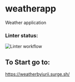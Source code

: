 # weatherapp
Weather application 

### Linter status:
![Linter workflow](https://github.com/iFoxtrot33/weatherapp/actions/workflows/lint.yml/badge.svg)

## To Start go to:
https://weatherbyiurii.surge.sh/
